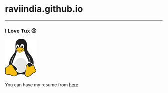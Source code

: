 # raviindia.github.io

<!-- https://raviindia.github.io/aboutme/ -->

---

### I Love Tux 😍

![Tux, the Linux mascot](tux.png)

You can have my resume from [here](https://raviindia.github.io/aboutme/).
